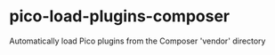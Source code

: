 pico-load-plugins-composer
==========================

Automatically load Pico plugins from the Composer 'vendor' directory
